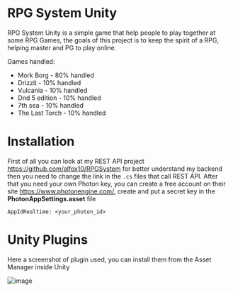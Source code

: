 # RPG System Unity
RPG System Unity is a simple game that help people to play together at some RPG Games, the goals of this project is to keep the spirit of a RPG, helping master and PG to play online.

Games handled:
* Mork Borg - 80% handled
* Drizzit - 10% handled
* Vulcania - 10% handled
* Dnd 5 edition - 10% handled
* 7th sea - 10% handled
* The Last Torch - 10% handled


# Installation
First of all you can look at my REST API project https://github.com/alfox10/RPGSystem for better understand my backend
then you need to change the link in the `.cs` files that call REST API.
After that you need your own Photon key, you can create a free account on their site https://www.photonengine.com/, 
create and put a secret key in the **PhotonAppSettings.asset** file

`AppIdRealtime: <your_photon_id>`

# Unity Plugins
Here a screenshot of plugin used, you can install them from the Asset Manager inside Unity

![image](https://user-images.githubusercontent.com/7597120/120323547-e29a6280-c2e5-11eb-8baf-f1977a46d9b9.png)
